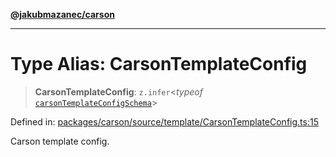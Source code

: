 [**@jakubmazanec/carson**](../README.md)

---

# Type Alias: CarsonTemplateConfig

> **CarsonTemplateConfig**: `z.infer`\<_typeof_
> [`carsonTemplateConfigSchema`](../variables/carsonTemplateConfigSchema.md)\>

Defined in:
[packages/carson/source/template/CarsonTemplateConfig.ts:15](https://github.com/jakubmazanec/tools/blob/0373298af23ca7b778987184cd6fcccd21ae54be/packages/carson/source/template/CarsonTemplateConfig.ts#L15)

Carson template config.
